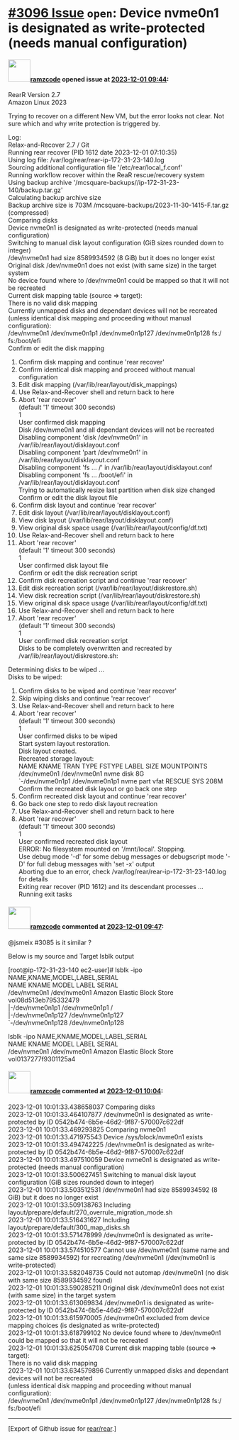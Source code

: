 [\#3096 Issue](https://github.com/rear/rear/issues/3096) `open`: Device nvme0n1 is designated as write-protected (needs manual configuration)
=============================================================================================================================================

#### <img src="https://avatars.githubusercontent.com/u/76745955?u=f5c61d1790c8abce888534760cd418243fbf82f5&v=4" width="50">[ramzcode](https://github.com/ramzcode) opened issue at [2023-12-01 09:44](https://github.com/rear/rear/issues/3096):

RearR Version 2.7  
Amazon Linux 2023

Trying to recover on a different New VM, but the error looks not clear.
Not sure which and why write protection is triggered by.

Log:  
Relax-and-Recover 2.7 / Git  
Running rear recover (PID 1612 date 2023-12-01 07:10:35)  
Using log file: /var/log/rear/rear-ip-172-31-23-140.log  
Sourcing additional configuration file '/etc/rear/local\_f.conf'  
Running workflow recover within the ReaR rescue/recovery system  
Using backup archive
'/mcsquare-backups//ip-172-31-23-140/backup.tar.gz'  
Calculating backup archive size  
Backup archive size is 703M /mcsquare-backups/2023-11-30-1415-F.tar.gz
(compressed)  
Comparing disks  
Device nvme0n1 is designated as write-protected (needs manual
configuration)  
Switching to manual disk layout configuration (GiB sizes rounded down to
integer)  
/dev/nvme0n1 had size 8589934592 (8 GiB) but it does no longer exist  
Original disk /dev/nvme0n1 does not exist (with same size) in the target
system  
No device found where to /dev/nvme0n1 could be mapped so that it will
not be recreated  
Current disk mapping table (source =&gt; target):  
There is no valid disk mapping  
Currently unmapped disks and dependant devices will not be recreated  
(unless identical disk mapping and proceeding without manual
configuration):  
/dev/nvme0n1 /dev/nvme0n1p1 /dev/nvme0n1p127 /dev/nvme0n1p128 fs:/
fs:/boot/efi  
Confirm or edit the disk mapping

1.  Confirm disk mapping and continue 'rear recover'
2.  Confirm identical disk mapping and proceed without manual
    configuration
3.  Edit disk mapping (/var/lib/rear/layout/disk\_mappings)
4.  Use Relax-and-Recover shell and return back to here
5.  Abort 'rear recover'  
    (default '1' timeout 300 seconds)  
    1  
    User confirmed disk mapping  
    Disk /dev/nvme0n1 and all dependant devices will not be recreated  
    Disabling component 'disk /dev/nvme0n1' in
    /var/lib/rear/layout/disklayout.conf  
    Disabling component 'part /dev/nvme0n1' in
    /var/lib/rear/layout/disklayout.conf  
    Disabling component 'fs ... /' in
    /var/lib/rear/layout/disklayout.conf  
    Disabling component 'fs ... /boot/efi' in
    /var/lib/rear/layout/disklayout.conf  
    Trying to automatically resize last partition when disk size
    changed  
    Confirm or edit the disk layout file
6.  Confirm disk layout and continue 'rear recover'
7.  Edit disk layout (/var/lib/rear/layout/disklayout.conf)
8.  View disk layout (/var/lib/rear/layout/disklayout.conf)
9.  View original disk space usage (/var/lib/rear/layout/config/df.txt)
10. Use Relax-and-Recover shell and return back to here
11. Abort 'rear recover'  
    (default '1' timeout 300 seconds)  
    1  
    User confirmed disk layout file  
    Confirm or edit the disk recreation script
12. Confirm disk recreation script and continue 'rear recover'
13. Edit disk recreation script (/var/lib/rear/layout/diskrestore.sh)
14. View disk recreation script (/var/lib/rear/layout/diskrestore.sh)
15. View original disk space usage (/var/lib/rear/layout/config/df.txt)
16. Use Relax-and-Recover shell and return back to here
17. Abort 'rear recover'  
    (default '1' timeout 300 seconds)  
    1  
    User confirmed disk recreation script  
    Disks to be completely overwritten and recreated by
    /var/lib/rear/layout/diskrestore.sh:

Determining disks to be wiped ...  
Disks to be wiped:

1.  Confirm disks to be wiped and continue 'rear recover'
2.  Skip wiping disks and continue 'rear recover'
3.  Use Relax-and-Recover shell and return back to here
4.  Abort 'rear recover'  
    (default '1' timeout 300 seconds)  
    1  
    User confirmed disks to be wiped  
    Start system layout restoration.  
    Disk layout created.  
    Recreated storage layout:  
    NAME KNAME TRAN TYPE FSTYPE LABEL SIZE MOUNTPOINTS  
    /dev/nvme0n1 /dev/nvme0n1 nvme disk 8G  
    \`-/dev/nvme0n1p1 /dev/nvme0n1p1 nvme part vfat RESCUE SYS 208M  
    Confirm the recreated disk layout or go back one step
5.  Confirm recreated disk layout and continue 'rear recover'
6.  Go back one step to redo disk layout recreation
7.  Use Relax-and-Recover shell and return back to here
8.  Abort 'rear recover'  
    (default '1' timeout 300 seconds)  
    1  
    User confirmed recreated disk layout  
    ERROR: No filesystem mounted on '/mnt/local'. Stopping.  
    Use debug mode '-d' for some debug messages or debugscript mode '-D'
    for full debug messages with 'set -x' output  
    Aborting due to an error, check
    /var/log/rear/rear-ip-172-31-23-140.log for details  
    Exiting rear recover (PID 1612) and its descendant processes ...  
    Running exit tasks

#### <img src="https://avatars.githubusercontent.com/u/76745955?u=f5c61d1790c8abce888534760cd418243fbf82f5&v=4" width="50">[ramzcode](https://github.com/ramzcode) commented at [2023-12-01 09:47](https://github.com/rear/rear/issues/3096#issuecomment-1835786909):

@jsmeix \#3085 is it similar ?

Below is my source and Target lsblk output

\[root@ip-172-31-23-140 ec2-user\]\# lsblk -ipo
NAME,KNAME,MODEL,LABEL,SERIAL  
NAME KNAME MODEL LABEL SERIAL  
/dev/nvme0n1 /dev/nvme0n1 Amazon Elastic Block Store
vol08d513eb795332479  
|-/dev/nvme0n1p1 /dev/nvme0n1p1 /  
|-/dev/nvme0n1p127 /dev/nvme0n1p127  
\`-/dev/nvme0n1p128 /dev/nvme0n1p128

lsblk -ipo NAME,KNAME,MODEL,LABEL,SERIAL  
NAME KNAME MODEL LABEL SERIAL  
/dev/nvme0n1 /dev/nvme0n1 Amazon Elastic Block Store
vol0137277f9301125a4

#### <img src="https://avatars.githubusercontent.com/u/76745955?u=f5c61d1790c8abce888534760cd418243fbf82f5&v=4" width="50">[ramzcode](https://github.com/ramzcode) commented at [2023-12-01 10:04](https://github.com/rear/rear/issues/3096#issuecomment-1835811527):

2023-12-01 10:01:33.438658037 Comparing disks  
2023-12-01 10:01:33.464107877 /dev/nvme0n1 is designated as
write-protected by ID 0542b474-6b5e-46d2-9f87-570007c622df  
2023-12-01 10:01:33.469293825 Comparing nvme0n1  
2023-12-01 10:01:33.471975543 Device /sys/block/nvme0n1 exists  
2023-12-01 10:01:33.494742225 /dev/nvme0n1 is designated as
write-protected by ID 0542b474-6b5e-46d2-9f87-570007c622df  
2023-12-01 10:01:33.497510059 Device nvme0n1 is designated as
write-protected (needs manual configuration)  
2023-12-01 10:01:33.500627451 Switching to manual disk layout
configuration (GiB sizes rounded down to integer)  
2023-12-01 10:01:33.503512531 /dev/nvme0n1 had size 8589934592 (8 GiB)
but it does no longer exist  
2023-12-01 10:01:33.509138763 Including
layout/prepare/default/270\_overrule\_migration\_mode.sh  
2023-12-01 10:01:33.516431627 Including
layout/prepare/default/300\_map\_disks.sh  
2023-12-01 10:01:33.571478999 /dev/nvme0n1 is designated as
write-protected by ID 0542b474-6b5e-46d2-9f87-570007c622df  
2023-12-01 10:01:33.574510577 Cannot use /dev/nvme0n1 (same name and
same size 8589934592) for recreating /dev/nvme0n1 (/dev/nvme0n1 is
write-protected)  
2023-12-01 10:01:33.582048735 Could not automap /dev/nvme0n1 (no disk
with same size 8589934592 found)  
2023-12-01 10:01:33.590285211 Original disk /dev/nvme0n1 does not exist
(with same size) in the target system  
2023-12-01 10:01:33.613069834 /dev/nvme0n1 is designated as
write-protected by ID 0542b474-6b5e-46d2-9f87-570007c622df  
2023-12-01 10:01:33.615970005 /dev/nvme0n1 excluded from device mapping
choices (is designated as write-protected)  
2023-12-01 10:01:33.618799102 No device found where to /dev/nvme0n1
could be mapped so that it will not be recreated  
2023-12-01 10:01:33.625054708 Current disk mapping table (source =&gt;
target):  
There is no valid disk mapping  
2023-12-01 10:01:33.634579896 Currently unmapped disks and dependant
devices will not be recreated  
(unless identical disk mapping and proceeding without manual
configuration):  
/dev/nvme0n1 /dev/nvme0n1p1 /dev/nvme0n1p127 /dev/nvme0n1p128 fs:/
fs:/boot/efi

------------------------------------------------------------------------

\[Export of Github issue for
[rear/rear](https://github.com/rear/rear).\]
